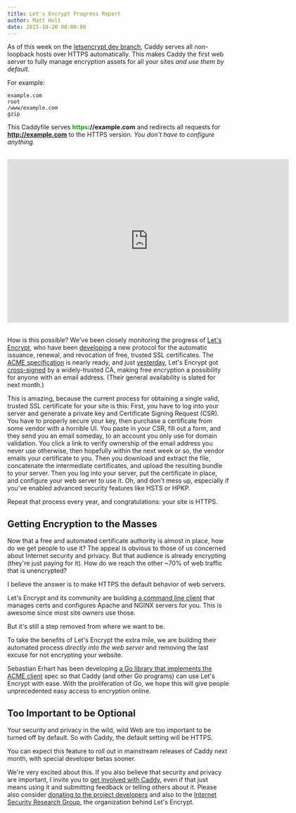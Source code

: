 ```yaml
---
title: Let's Encrypt Progress Report
author: Matt Holt
date: 2015-10-20 08:00:00
---
```


As of this week on the [letsencrypt dev branch](https://github.com/mholt/caddy/tree/letsencrypt), Caddy serves all non-loopback hosts over HTTPS automatically. This makes Caddy the first web server to fully manage encryption assets for all your sites *and use them by default*.

For example:

<code class="block"><span class="hl-vhost">example.com</span>
<span class="hl-directive">root</span> <span class="hl-arg">/www/example.com</span>
<span class="hl-directive">gzip</span></code>

This Caddyfile serves **<span style="color: #10A210;">https</span>://example.com** and redirects all requests for **http://example.com** to the HTTPS version. *You don't have to configure anything.*

<br>
<div style="text-align: center;"><iframe width="640" height="372" src="https://www.youtube-nocookie.com/embed/9WAn4Q2-Amw?rel=0&amp;showinfo=0" frameborder="0" allowfullscreen></iframe></div>
<br>

How is this possible? We've been closely monitoring the progress of [Let's Encrypt](https://letsencrypt.org), who have been [developing](https://letsencrypt.org/howitworks/technology/) a new protocol for the automatic issuance, renewal, and revocation of free, trusted SSL certificates. The [ACME specification](https://github.com/letsencrypt/acme-spec) is nearly ready, and just [yesterday](https://letsencrypt.org/2015/10/19/lets-encrypt-is-trusted.html), Let's Encrypt got [cross-signed](https://letsencrypt.org/2015/06/04/isrg-ca-certs.html) by a widely-trusted CA, making free encryption a possibility for anyone with an email address. (Their general availability is slated for next month.)

This is amazing, because the current process for obtaining a single valid, trusted SSL certificate for your site is this: First, you have to log into your server and generate a private key and Certificate Signing Request (CSR). You have to properly secure your key, then purchase a certificate from some vendor with a horrible UI. You paste in your CSR, fill out a form, and they send you an email someday, to an account you only use for domain validation. You click a link to verify ownership of the email address you never use otherwise, then hopefully within the next week or so, the vendor emails your certificate to you. Then you download and extract the file, concatenate the intermediate certificates, and upload the resulting bundle to your server. Then you log into your server, put the certificate in place, and configure your web server to use it. Oh, and don't mess up, especially if you've enabled advanced security features like HSTS or HPKP.

Repeat that process every year, and congratulations: your site is HTTPS.


## Getting Encryption to the Masses

Now that a free and automated certificate authority is almost in place, how do we get people to use it? The appeal is obvious to those of us concerned about Internet security and privacy. But that audience is already encrypting (they're just paying for it). How do we reach the other ~70% of web traffic that is unencrypted?

I believe the answer is to make HTTPS the default behavior of web servers.

Let's Encrypt and its community are building [a command line client](https://github.com/letsencrypt/letsencrypt) that manages certs and configures Apache and NGINX servers for you. This is awesome since most site owners use those.

But it's still a step removed from where we want to be.

To take the benefits of Let's Encrypt the extra mile, we are building their automated process *directly into the web server* and removing the last excuse for not encrypting your website.

Sebastian Erhart has been developing [a Go library that implements the ACME client](https://github.com/xenolf/lego) spec so that Caddy (and other Go programs) can use Let's Encrypt with ease. With the proliferation of Go, we hope this will give people unprecedented easy access to encryption online.


## Too Important to be Optional

Your security and privacy in the wild, wild Web are too important to be turned off by default. So with Caddy, the default setting will be HTTPS.

You can expect this feature to roll out in mainstream releases of Caddy next month, with special developer betas sooner.

We're very excited about this. If you also believe that security and privacy are important, I invite you to [get involved with Caddy](https://github.com/mholt/caddy/blob/master/CONTRIBUTING.md), even if that just means using it and submitting feedback or telling others about it. Please also consider [donating to the project developers](/donate) and also to the [Internet Security Research Group](https://letsencrypt.org/isrg/), the organization behind Let's Encrypt.
